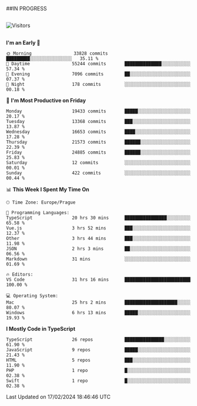 ##IN PROGRESS
##
![Visitors](https://komarev.com/ghpvc/?username=petrbui&style=for-the-badge&label=Visitors+👀)



##
<!--
[![My GitHub stats](https://github-readme-stats.vercel.app/api?username=petrbui&theme=github_dark)](https://github.com/anuraghazra/github-readme-stats)

[![My wakatime stats](https://github-readme-stats.vercel.app/api/wakatime?username=petrbui&theme=github_dark)](https://github.com/anuraghazra/github-readme-stats)
-->
<!--START_SECTION:waka-->
**I'm an Early 🐤** 

```text
🌞 Morning                33828 commits       █████████░░░░░░░░░░░░░░░░   35.11 % 
🌆 Daytime                55244 commits       ██████████████░░░░░░░░░░░   57.34 % 
🌃 Evening                7096 commits        ██░░░░░░░░░░░░░░░░░░░░░░░   07.37 % 
🌙 Night                  178 commits         ░░░░░░░░░░░░░░░░░░░░░░░░░   00.18 % 
```
📅 **I'm Most Productive on Friday** 

```text
Monday                   19433 commits       █████░░░░░░░░░░░░░░░░░░░░   20.17 % 
Tuesday                  13368 commits       ███░░░░░░░░░░░░░░░░░░░░░░   13.87 % 
Wednesday                16653 commits       ████░░░░░░░░░░░░░░░░░░░░░   17.28 % 
Thursday                 21573 commits       ██████░░░░░░░░░░░░░░░░░░░   22.39 % 
Friday                   24885 commits       ██████░░░░░░░░░░░░░░░░░░░   25.83 % 
Saturday                 12 commits          ░░░░░░░░░░░░░░░░░░░░░░░░░   00.01 % 
Sunday                   422 commits         ░░░░░░░░░░░░░░░░░░░░░░░░░   00.44 % 
```


📊 **This Week I Spent My Time On** 

```text
🕑︎ Time Zone: Europe/Prague

💬 Programming Languages: 
TypeScript               20 hrs 30 mins      ████████████████░░░░░░░░░   65.58 % 
Vue.js                   3 hrs 52 mins       ███░░░░░░░░░░░░░░░░░░░░░░   12.37 % 
Other                    3 hrs 44 mins       ███░░░░░░░░░░░░░░░░░░░░░░   11.98 % 
JSON                     2 hrs 3 mins        ██░░░░░░░░░░░░░░░░░░░░░░░   06.56 % 
Markdown                 31 mins             ░░░░░░░░░░░░░░░░░░░░░░░░░   01.69 % 

🔥 Editors: 
VS Code                  31 hrs 16 mins      █████████████████████████   100.00 % 

💻 Operating System: 
Mac                      25 hrs 2 mins       ████████████████████░░░░░   80.07 % 
Windows                  6 hrs 13 mins       █████░░░░░░░░░░░░░░░░░░░░   19.93 % 
```

**I Mostly Code in TypeScript** 

```text
TypeScript               26 repos            ███████████████░░░░░░░░░░   61.90 % 
JavaScript               9 repos             █████░░░░░░░░░░░░░░░░░░░░   21.43 % 
HTML                     5 repos             ███░░░░░░░░░░░░░░░░░░░░░░   11.90 % 
PHP                      1 repo              █░░░░░░░░░░░░░░░░░░░░░░░░   02.38 % 
Swift                    1 repo              █░░░░░░░░░░░░░░░░░░░░░░░░   02.38 % 
```




 Last Updated on 17/02/2024 18:46:46 UTC
<!--END_SECTION:waka-->
